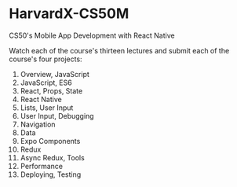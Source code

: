 # HarvardX-CS50M
CS50's Mobile App Development with React Native

Watch each of the course's thirteen lectures and submit each of the course's four projects:
1. Overview, JavaScript
2. JavaScript, ES6
3. React, Props, State
4. React Native
5. Lists, User Input
6. User Input, Debugging
7. Navigation
8. Data
9. Expo Components
10. Redux
11. Async Redux, Tools
12. Performance
16. Deploying, Testing

